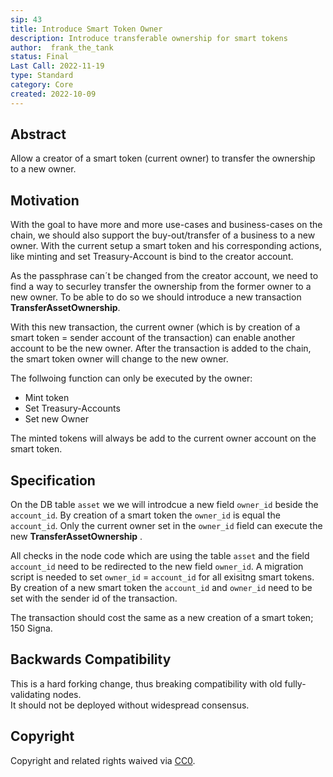 ```yaml
---
sip: 43
title: Introduce Smart Token Owner
description: Introduce transferable ownership for smart tokens
author:  frank_the_tank
status: Final
Last Call: 2022-11-19
type: Standard
category: Core
created: 2022-10-09
---
```

## Abstract
Allow a creator of a smart token (current owner) to transfer the ownership to a new owner.

## Motivation
With the goal to have more and more use-cases and business-cases on the chain, we should also support the buy-out/transfer of a business to a new owner.
With the  current setup a smart token and his corresponding actions, like minting and  set Treasury-Account is bind to the creator account.  

As the passphrase can´t be changed from the creator account, we need to find a way to securley transfer the ownership from the former owner to a new owner.
To be able to do so we should introduce a new transaction **TransferAssetOwnership**.

With this new transaction, the current owner (which is by creation of a smart token = sender account of the transaction) can enable another account to be the new owner.  After the transaction is added to the chain, the smart token owner will change to the new owner.

The follwoing function can only be executed by the owner:

-   Mint token
-   Set Treasury-Accounts
-   Set new Owner

The minted tokens will always be add to the current owner account on the smart token.

## Specification
On the DB table `asset` we we will introdcue a new field `owner_id` beside the `account_id`.
By creation of a smart token the `owner_id` is equal the `account_id`.
Only the current owner set in the `owner_id` field can execute the new **TransferAssetOwnership** . 

All checks in the node code which are using the table `asset` and the field `account_id` need to be redirected to the new field `owner_id`.
A migration script is needed to set `owner_id` = `account_id` for all exisitng smart tokens.
By creation of a new smart token the `account_id` and `owner_id` need to be set with the sender id of the transaction.

The transaction should cost the same as a new creation of a smart token; 150 Signa.


## Backwards Compatibility  
This is a hard forking change, thus breaking compatibility with old fully-validating nodes.  
It should not be deployed without widespread consensus.

## Copyright
Copyright and related rights waived via [CC0](https://creativecommons.org/publicdomain/zero/1.0/).
